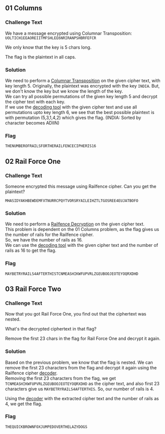 ## 01 Columns
### Challenge Text
We have a message encrypted using Columnar Transposition: `UOLTICH1EEAOREIITMFSHLEE6NRIRANPSHBRFEFCR`

We only know that the key is 5 chars long.

The flag is the plaintext in all caps.

### Solution
We need to perform a [Columnar Transposition](https://www.dcode.fr/columnar-transposition-cipher) on the given cipher text, with key length 5.
Originally, the plaintext was encrypted with the key `INDIA`. But, we don't know the key but we know the length of the key.    
We can try all possible permutations of the given key length 5 and decrypt the cipher text with each key.    
If we use the [decoding tool](https://www.dcode.fr/columnar-transposition-cipher) with the given cipher text and use all permutations upto key length 6, we see that the best possible plaintext is with permutation (5,3,1,4,2) which gives the flag.  (INDIA: Sorted by character becomes ADIIN)

### Flag
`THENUMBEROFRAILSFORTHERAILFENCECIPHERIS16`

## 02 Rail Force One
### Challenge Text
Someone encrypted this message using Railfence cipher. Can you get the plaintext?

`MHASIDYAKHBEWDEMFXTNURRCPQYTVORSRYAILEIHZTLTGOSREE4EUJATBOFO`

### Solution

We need to perform a [Railfence Decryption](https://www.dcode.fr/rail-fence-cipher) on the given cipher text.    
This problem is dependent on the 01 Columns problem, as the flag gives us the number of rails for the Railfence cipher.   
So, we have the number of rails as 16.   
We can use the [decoding tool](https://www.dcode.fr/rail-fence-cipher) with the given cipher text and the number of rails as 16 to get the flag.

### Flag
`MAYBETRYRAILS4AFTERTHISTCNMEASHIKWFUPVRLZGEUBOOJEOTEYOQRXDHD`

## 03 Rail Force Two
### Challenge Text

Now that you got Rail Force One, you find out that the ciphertext was nested.

What's the decrypted ciphertext in that flag?

Remove the first 23 chars in the flag for Rail Force One and decrypt it again.

### Solution

Based on the previous problem, we know that the flag is nested. We can remove the first 23 characters from the flag and decrypt it again using the Railfence cipher [decoder](https://www.dcode.fr/rail-fence-cipher).   
Removing the first 23 characters from the flag, we get `TCNMEASHIKWFUPVRLZGEUBOOJEOTEYOQRXDHD` as the cipher text, and also first 23 characters give us `MAYBETRYRAILS4AFTERTHIS`. So, our number of rails is 4.

Using the [decoder](https://www.dcode.fr/rail-fence-cipher) with the extracted cipher text and the number of rails as 4, we get the flag.

### Flag
`THEQUICKBROWNFOXJUMPEDOVERTHELAZYDOGS`